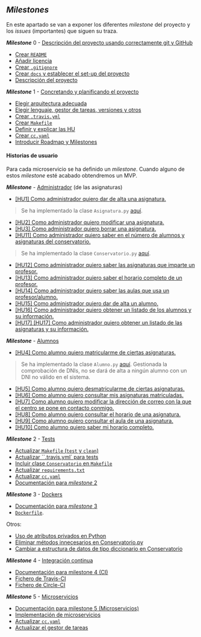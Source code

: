 ## *Milestones*

En este apartado se van a exponer los diferentes *milestone* del proyecto y los *issues* (importantes) que siguen su traza.

***Milestone*** 0 - [Descripción del proyecto usando correctamente git y GitHub](https://github.com/Carlossamu7/CC1-Conservatorio/milestone/1)

- [Crear `README`](https://github.com/Carlossamu7/CC1-Conservatorio/issues/1)
- [Añadir licencia](https://github.com/Carlossamu7/CC1-Conservatorio/issues/2)
- [Crear `.gitignore`](https://github.com/Carlossamu7/CC1-Conservatorio/issues/3)
- [Crear `docs` y establecer el set-up del proyecto](https://github.com/Carlossamu7/CC1-Conservatorio/issues/4)
- [Descripción del proyecto](https://github.com/Carlossamu7/CC1-Conservatorio/issues/5)


***Milestone*** 1 - [Concretando y planificando el proyecto](https://github.com/Carlossamu7/CC1-Conservatorio/milestone/2)

- [Elegir arquitectura adecuada](https://github.com/Carlossamu7/CC1-Conservatorio/issues/7)
- [Elegir lenguaje, gestor de tareas, versiones y otros](https://github.com/Carlossamu7/CC1-Conservatorio/issues/8)
- [Crear `.travis.yml`](https://github.com/Carlossamu7/CC1-Conservatorio/issues/9)
- [Crear `Makefile`](https://github.com/Carlossamu7/CC1-Conservatorio/issues/10)
- [Definir y explicar las HU](https://github.com/Carlossamu7/CC1-Conservatorio/issues/11)
- [Crear `cc.yaml`](https://github.com/Carlossamu7/CC1-Conservatorio/issues/20)
- [Introducir Roadmap y Milestones](https://github.com/Carlossamu7/CC1-Conservatorio/issues/21)

#### Historias de usuario

Para cada microservicio se ha definido un *milestone*. Cuando alguno de estos *milestone* esté acabado obtendremos un MVP.

***Milestone*** - [Administrador](https://github.com/Carlossamu7/CC1-Conservatorio/milestone/4) (de las asignaturas)

- [[HU1] Como administrador quiero dar de alta una asignatura.](https://github.com/Carlossamu7/CC1-Conservatorio/issues/12)

> Se ha implementado la clase `Asignatura.py` [aquí](https://github.com/Carlossamu7/CC1-Conservatorio/blob/master/src/Asignatura.py).

- [[HU2] Como administrador quiero modificar una asignatura.](https://github.com/Carlossamu7/CC1-Conservatorio/issues/13)
- [[HU3] Como administrador quiero borrar una asignatura.](https://github.com/Carlossamu7/CC1-Conservatorio/issues/14)
- [[HU11] Como administrador quiero saber en el número de alumnos y asignaturas del conservatorio.](https://github.com/Carlossamu7/CC1-Conservatorio/issues/44)

> Se ha implementado la clase `Conservatorio.py` [aquí](https://github.com/Carlossamu7/CC1-Conservatorio/blob/master/src/Conservatorio.py).

- [[HU12] Como administrador quiero saber las asignaturas que imparte un profesor.](https://github.com/Carlossamu7/CC1-Conservatorio/issues/45)
- [[HU13] Como administrador quiero saber el horario completo de un  profesor.](https://github.com/Carlossamu7/CC1-Conservatorio/issues/46)
- [[HU14] Como administrador quiero saber las aulas que usa un profesor/alumno.](https://github.com/Carlossamu7/CC1-Conservatorio/issues/47)
- [[HU15] Como administrador quiero dar de alta un alumno.](https://github.com/Carlossamu7/CC1-Conservatorio/issues/57)
- [[HU16] Como administrador quiero obtener un listado de los alumnos y su información.](https://github.com/Carlossamu7/CC1-Conservatorio/issues/77)
- [[HU17] [HU17] Como administrador quiero obtener un listado de las asignaturas y su información.](https://github.com/Carlossamu7/CC1-Conservatorio/issues/78)


***Milestone*** - [Alumnos](https://github.com/Carlossamu7/CC1-Conservatorio/milestone/3)

- [[HU4] Como alumno quiero matricularme de ciertas asignaturas.](https://github.com/Carlossamu7/CC1-Conservatorio/issues/15)

> Se ha implementado la clase `Alumno.py` [aquí](https://github.com/Carlossamu7/CC1-Conservatorio/blob/master/src/Alumno.py). Gestionada la comprobación de DNIs, no se dará de alta a ningún alumno con un DNI no válido en el sistema.

- [[HU5] Como alumno quiero desmatricularme de ciertas asignaturas.](https://github.com/Carlossamu7/CC1-Conservatorio/issues/16)
- [[HU6] Como alumno quiero consultar mis asignaturas matriculadas.](https://github.com/Carlossamu7/CC1-Conservatorio/issues/39)
- [[HU7] Como alumno quiero modificar la dirección de correo con la que el centro se pone en contacto conmigo.](https://github.com/Carlossamu7/CC1-Conservatorio/issues/17)
- [[HU8] Como alumno quiero consultar el horario de una asignatura.](https://github.com/Carlossamu7/CC1-Conservatorio/issues/18)
- [[HU9] Como alumno quiero consultar el aula de una asignatura.](https://github.com/Carlossamu7/CC1-Conservatorio/issues/19)
- [[HU10] Como alumno quiero saber mi horario completo.](https://github.com/Carlossamu7/CC1-Conservatorio/issues/43)

***Milestone*** 2 - [Tests](https://github.com/Carlossamu7/CC1-Conservatorio/milestone/5)

- [Actualizar `Makefile` (`test` y `clean`)](https://github.com/Carlossamu7/CC1-Conservatorio/issues/26)
- [Actualizar ``.travis.yml` para tests](https://github.com/Carlossamu7/CC1-Conservatorio/issues/30)
- [Incluir clase `Conservatorio` en `Makefile`](https://github.com/Carlossamu7/CC1-Conservatorio/issues/48)
- [Actualizar `requirements.txt`](https://github.com/Carlossamu7/CC1-Conservatorio/issues/34)
- [Actualizar `cc.yaml`](https://github.com/Carlossamu7/CC1-Conservatorio/issues/33)
- [Documentación para *milestone* 2](https://github.com/Carlossamu7/CC1-Conservatorio/issues/31)

***Milestone*** 3 - [Dockers](https://github.com/Carlossamu7/CC1-Conservatorio/milestone/6)

- [Documentación para *milestone* 3](https://github.com/Carlossamu7/CC1-Conservatorio/issues/52)
- [`Dockerfile`](https://github.com/Carlossamu7/CC1-Conservatorio/issues/53).

Otros:

- [Uso de atributos privados en Python](https://github.com/Carlossamu7/CC1-Conservatorio/issues/54)
- [Eliminar métodos innecesarios en Conservatorio.py](https://github.com/Carlossamu7/CC1-Conservatorio/issues/55)
- [Cambiar a estructura de datos de tipo diccionario en Conservatorio](https://github.com/Carlossamu7/CC1-Conservatorio/issues/56)

***Milestone*** 4 - [Integración continua](https://github.com/Carlossamu7/CC1-Conservatorio/milestone/7)

- [Documentación para milestone 4 (CI)](https://github.com/Carlossamu7/CC1-Conservatorio/issues/60)
- [Fichero de Travis-CI](https://github.com/Carlossamu7/CC1-Conservatorio/issues/61)
- [Fichero de Circle-CI](https://github.com/Carlossamu7/CC1-Conservatorio/issues/69)

***Milestone*** 5 - [Microservicios](https://github.com/Carlossamu7/CC1-Conservatorio/milestone/8)

- [Documentación para milestone 5 (Microservicios)](https://github.com/Carlossamu7/CC1-Conservatorio/issues/74)
- [Implementación de microservicios](https://github.com/Carlossamu7/CC1-Conservatorio/issues/75)
- [Actualizar `cc.yaml`](https://github.com/Carlossamu7/CC1-Conservatorio/issues/76)
- [Actualizar el gestor de tareas](https://github.com/Carlossamu7/CC1-Conservatorio/issues/79)
